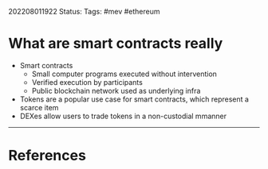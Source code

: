 202208011922
Status: 
Tags: #mev #ethereum

# What are smart contracts really

- Smart contracts
	- Small computer programs executed without intervention
	- Verified execution by participants
	- Public blockchain network used as underlying infra
- Tokens are a popular use case for smart contracts, which represent a scarce item
- DEXes allow users to trade tokens in a non-custodial mmanner






---
# References


